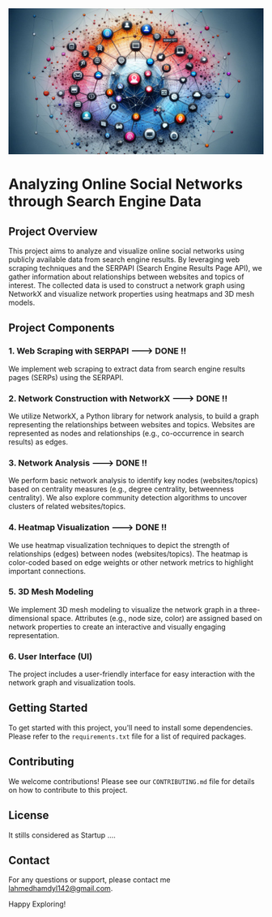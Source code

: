 <img src="logo.jpeg">

# Analyzing Online Social Networks through Search Engine Data


## Project Overview
This project aims to analyze and visualize online social networks using publicly available data from search engine results. By leveraging web scraping techniques and the SERPAPI (Search Engine Results Page API), we gather information about relationships between websites and topics of interest. The collected data is used to construct a network graph using NetworkX and visualize network properties using heatmaps and 3D mesh models.

## Project Components

### 1. Web Scraping with SERPAPI  ---> DONE !!
We implement web scraping to extract data from search engine results pages (SERPs) using the SERPAPI.

### 2. Network Construction with NetworkX ---> DONE !!
We utilize NetworkX, a Python library for network analysis, to build a graph representing the relationships between websites and topics. Websites are represented as nodes and relationships (e.g., co-occurrence in search results) as edges.

### 3. Network Analysis ---> DONE !!
We perform basic network analysis to identify key nodes (websites/topics) based on centrality measures (e.g., degree centrality, betweenness centrality). We also explore community detection algorithms to uncover clusters of related websites/topics.

### 4. Heatmap Visualization ---> DONE !!
We use heatmap visualization techniques to depict the strength of relationships (edges) between nodes (websites/topics). The heatmap is color-coded based on edge weights or other network metrics to highlight important connections.

### 5. 3D Mesh Modeling 
We implement 3D mesh modeling to visualize the network graph in a three-dimensional space. Attributes (e.g., node size, color) are assigned based on network properties to create an interactive and visually engaging representation.

### 6. User Interface (UI)
The project includes a user-friendly interface for easy interaction with the network graph and visualization tools.

## Getting Started
To get started with this project, you'll need to install some dependencies. Please refer to the `requirements.txt` file for a list of required packages.

## Contributing
We welcome contributions! Please see our `CONTRIBUTING.md` file for details on how to contribute to this project.

## License

It stills considered as Startup ....

## Contact

For any questions or support, please contact me 
lahmedhamdyl142@gmail.com.

Happy Exploring!

